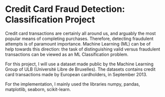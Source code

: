 # Credit Card Fraud Detection: Classification Project

Credit card transactions are certainly all around us, and arguably the most popular means of completing purchases. Therefore, detecting fraudulent attempts is of paramount importance. Machine Learning (ML) can be of help towards this direction: the task of distinguishing valid versus fraudulent transactions can be viewed as an ML Classification problem.

For this project, I will use a dataset made public by the Machine Learning Group of ULB (Université Libre de Bruxelles). The datasets contains credit card transactions made by European cardholders, in September 2013.

For the implementation, I mainly used the libraries numpy, pandas, matplotlib, seaborn, scikit-learn.
